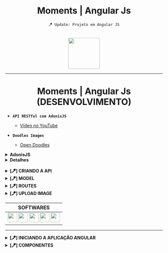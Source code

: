 <div align="center">

# Moments | Angular Js

</div>

<div align="center">

`🪁 Update: Projeto em Angular JS`

<br>

<img height="100" src="https://cdn.jsdelivr.net/gh/devicons/devicon/icons/angularjs/angularjs-plain.svg" />


</div>


<hr>

<div align="center">

# Moments | Angular Js <br> (DESENVOLVIMENTO)

</div>

* **`API RESTful com AdonisJS`**
    * [Vídeo no YouTube](https://www.youtube.com/watch?v=y8XfJJYhXPE&t=0s&ab_channel=MatheusBattisti-HoradeCodar)

* **`Doodles Images`**
    * [Open Doodles](https://generator.opendoodles.com/)

<details>

<summary><strong>AdonisJS</strong></summary>

* Um <mark>framework Nodej.js</mark>, para desenvolver aplicações web;

* Facilita muito a programação de apps, possui uma estrutura similar ao <mark>Laravel</mark>;

* Utilizar arquitetura <mark>MVC</mark>;

* Possui vários recursos, como: <mark>CLI, File Upload</mark> simples, <mark>validações</mark> e etc;

* Há também outros pacotes externos para complementar o ecossistema <mark>ORM, Autenticação, Autorização</mark>;

</details>

<details>

<summary><strong>Detalhes</strong></summary>

* Criação de uma <mark>API RESTful</mark>;

* <mark>CRUD</mark> e relacionamento entre entidades;

* Utilizar a <mark>CLI do Adonis e outros recursos</mark> excluisvos do framework;

* Testes realizados no <mark>Postman</mark>, para garantir o correto funcionamentoo da API;

</details>

<br>

<details>

<summary><strong>[🪁] CRIANDO A API</strong></summary>

* `npm init adonis-ts-app@latest` (Última versão do Adonis)

* `npm i @adonisjs/lucid`
    * `node ace configure @adonisjs/lucid` (SQLite > Terminal)

</details>

<details>

<summary><strong>[🪁] MODEL</strong></summary>

* `node ace make:model <nome-do-modulo> -m` (Criando model com migration)

* `node ace migration:run`

* `node ace make:controller <nome-do-modulo>` (Desenvolver a função do do banco de dados)

</details>

<details>

<summary><strong>[🪁] ROUTES</strong></summary>

* `node ace list:routes` (Ver lista de rotas da API)

</details>

</details>

<details>

<summary><strong>[🪁] UPLOAD IMAGE</strong></summary>

* `npm i uuid` (Upload de imagens)

* **Complete** - Support for RFC4122 version 1, 3, 4, and 5 UUIDs

* **Cross-platform** - Support for ...
    * CommonJS, [ECMAScript Modules](https://www.npmjs.com/package/uuid#ecmascript-modules) and [CDN builds](https://www.npmjs.com/package/uuid#cdn-builds)
    * Node 12, 14, 16, 18
    * _Chrome, Safari, Firefox, Edge browsers_
    * Webpack and rollup.js module bundlers
    * [React Native](https://www.npmjs.com/package/uuid#react-native--expo) / [Expo](https://www.npmjs.com/package/uuid#react-native--expo)

* **Secure** - Cryptographically-strong random values

* **Small** - Zero-dependency, small footprint, plays nice with "tree shaking" packagers

* **CLI** - Includes the uuid command line utility

</details>

<div align="center">

<table>

<thead>

<tr align="center">

<th>SOFTWARES</th>

</tr>

</thead>

<tbody>

<tr align="center">

<td>

<img height="30" src="https://cdn.jsdelivr.net/gh/devicons/devicon/icons/angularjs/angularjs-plain.svg" />
<img height="30" src="https://cdn.jsdelivr.net/gh/devicons/devicon/icons/sass/sass-original.svg" />
<img height="30" src="https://cdn.jsdelivr.net/gh/devicons/devicon/icons/typescript/typescript-plain.svg" />
<img height="30" src="https://cdn.jsdelivr.net/gh/devicons/devicon/icons/sqlite/sqlite-original.svg" />
<img height="30" src="https://cdn.jsdelivr.net/gh/devicons/devicon/icons/adonisjs/adonisjs-original.svg" />

</td>

</tr>

</tbody>

</table>

</div>

<hr>

<details>

<summary><strong>[🪁] INICIANDO A APLICAÇÃO ANGULAR</strong></summary>

* `ng new <nome-do-projeto>` (Iniciando um projeto Angular)

* `ng serve` (Ativando o servidor)

</details>

<details>

<summary><strong>[🪁] COMPONENTES</strong></summary>

* `ng generate component <diretório do component>`
    * _header_
    * _footer_
    * **_pages_**
        `about`

</details>
